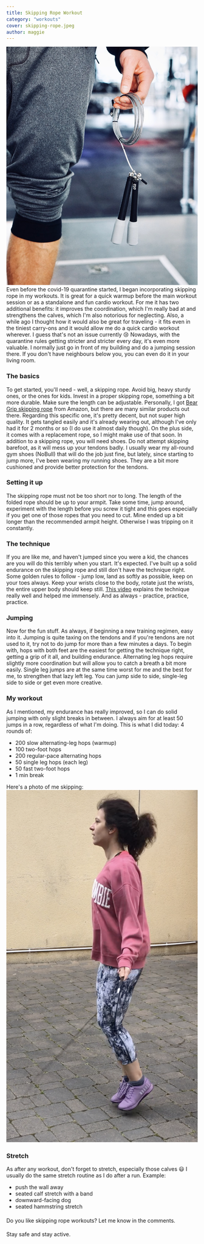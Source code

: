 ```yaml
---
title: Skipping Rope Workout
category: "workouts"
cover: skipping-rope.jpeg
author: maggie
---
```

![Skipping Rope](./skipping-rope.jpeg "Skipping Rope")
Even before the covid-19 quarantine started, I began incorporating skipping rope in my workouts. It is great for a quick warmup before the main workout session
or as a standalone and fun cardio workout. For me it has two additional benefits: it improves the coordination, which I'm really bad at and strengthens
the calves, which I'm also notorious for neglecting. Also, a while ago I thought how it would also be great for traveling - it fits even in the tiniest carry-ons and
it would allow me do a quick cardio workout wherever. I guess that's not an issue currently :cry: Nowadays, with the quarantine rules getting
stricter and stricter every day, it's even more valuable. I normally just go in front of my building and do a jumping session there. If you don't have neighbours below you, 
you can even do it in your living room.

### The basics
To get started, you'll need - well, a skipping rope. Avoid big, heavy sturdy ones, or the ones for kids. Invest in a proper skipping rope, something a bit more durable.
Make sure the length can be adjustable. Personally, I got [Bear Grip skipping rope](https://www.amazon.co.uk/BEAR-GRIP-Conditioning-Self-Locking-Aluminium/dp/B07ZRZ9WYH) from Amazon, 
but there are many similar products out there. Regarding this specific one, it's pretty decent, but not super high quality. It gets tangled easily and it's already wearing out, although 
I've only had it for 2 months or so (I do use it almost daily though). On the plus side, it comes with a replacement rope, so I might make use of that soon. 
In addition to a skipping rope, you will need shoes. Do not attempt skipping barefoot, as it will mess up your tendons badly. I usually wear my all-round gym shoes (NoBull) that will do the job just fine,
but lately, since starting to jump more, I've been wearing my running shoes. They are a bit more cushioned and provide better protection for the tendons. 

### Setting it up
The skipping rope must not be too short nor to long. The length of the folded rope should be up to your armpit. Take some time, jump around, experiment with
the length before you screw it tight and this goes especially if you get one of those ropes that you need to cut. Mine ended up a bit longer than the recommended armpit height. Otherwise I
was tripping on it constantly.

### The technique
If you are like me, and haven't jumped since you were a kid, the chances are you will do this terribly when you start. It's expected. I've built up a solid
endurance on the skipping rope and still don't have the technique right. Some golden rules to follow - jump low, land as softly as possible, keep on your toes always. 
Keep your wrists close to the body, rotate just the wrists, the entire upper body should keep still. [This video](https://www.youtube.com/watch?v=FJmRQ5iTXKE&t=159s) explains the technique 
really well and helped me immensely. And as always - practice, practice, practice.

### Jumping
Now for the fun stuff. As always, if beginning a new training regimen, easy into it. Jumping is quite taxing on the tendons and if you're tendons are not used 
to it, try not to do jump for more than a few minutes a days. To begin with, hops with both feet are the easiest for getting the technique right, 
getting a grip of it all, and building endurance. Alternating leg hops require slightly more coordination but will allow you to catch a breath a bit more easily.
Single leg jumps are at the same time worst for me and the best for me, to strengthen that lazy left leg. You can jump side to side, single-leg side to side or get even 
more creative.

### My workout 
As I mentioned, my endurance has really improved, so I can do solid jumping with only slight breaks in between. I always aim
for at least 50 jumps in a row, regardless of what I'm doing. This is what I did today:
4 rounds of: 
* 200 slow alternating-leg hops (warmup)
* 100 two-foot hops 
* 200 regular-pace alternating hops
* 50 single leg hops (each leg)
* 50 fast two-foot hops
* 1 min break

Here's a photo of me skipping:
![Me Skipping](./me-skipping-2.png "Me skipping")

### Stretch
As after any workout, don't forget to stretch, especially those calves :smiley: I usually do the same stretch routine as I do after a run.
Example: 
* push the wall away 
* seated calf stretch with a band
* downward-facing dog
* seated hammstring stretch 

####
Do you like skipping rope workouts? Let me know in the comments. 

####
Stay safe and stay active. 
